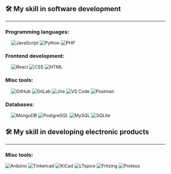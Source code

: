 ## 🛠️ My skill in software development
-------------------
### Programming languages:
&emsp;
![JavaScript](https://img.shields.io/badge/-JavaScript-000?&logo=JavaScript)
![Python](https://img.shields.io/badge/-Python-000?&logo=Python)
![PHP](https://img.shields.io/badge/-PHP-000?&logo=PHP)

### Frontend development:
&emsp;
![React](https://img.shields.io/badge/-React-000?&logo=React)
![CSS](https://img.shields.io/badge/-CSS-000?&logo=CSS3)
![HTML](https://img.shields.io/badge/-HTML-000?&logo=HTML5)

### Misc tools:
&emsp;
![GitHub](https://img.shields.io/badge/-GitHub-000?&logo=GitHub)
![GitLab](https://img.shields.io/badge/-GitLab-000?&logo=GitLab)
![Jira](https://img.shields.io/badge/-Jira-000?&logo=Jira)
![VS Code](https://img.shields.io/badge/-VS%20Code-000?&logo=Visual-Studio-Code)
![Postman](https://img.shields.io/badge/-Postman-000?&logo=Postman)

### Databases:
&emsp;
![MongoDB](https://img.shields.io/badge/-MongoDB-000?&logo=MongoDB)
![PostgreSQL](https://img.shields.io/badge/-PostgreSQL-000?&logo=PostgreSQL)
![MySQL](https://img.shields.io/badge/-MySQL-000?&logo=MySQL)
![SQLite](https://img.shields.io/badge/-SQLite-000?&logo=SQLite)





## 🛠️ My skill in developing electronic products
-------------------
### Misc tools:
![Arduino](https://img.shields.io/badge/-Arduino-000000?&logo=Arduino&logoColor=white)
![Tinkercad](https://img.shields.io/badge/-Tinkercad-000000?&logo=Tinkercad&logoColor=white)
![KiCad](https://img.shields.io/badge/-KiCad-000000?&logo=KiCad&logoColor=white)
![LTspice](https://img.shields.io/badge/-LTspice-000000?&logo=LTspice&logoColor=white)
![Fritzing](https://img.shields.io/badge/-Fritzing-000000?&logo=Fritzing&logoColor=white)
![Proteus](https://img.shields.io/badge/-Proteus-000000?&logo=Proteus&logoColor=white)






